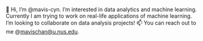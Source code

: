 👋 Hi, I’m @mavis-cyn. I’m interested in data analytics and machine learning.
Currently I am trying to work on real-life applications of machine learning.
I’m looking to collaborate on data analysis projects!
📫 You can reach out to me @mavischan@u.nus.edu.

<!---
mavis-cyn/mavis-cyn is a ✨ special ✨ repository because its `README.md` (this file) appears on your GitHub profile.
You can click the Preview link to take a look at your changes.
--->
